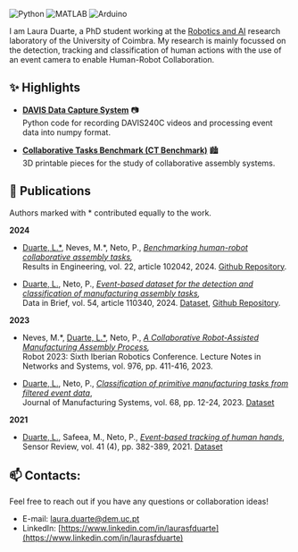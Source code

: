 ![Python](https://img.shields.io/badge/Python-Proficient-green)
![MATLAB](https://img.shields.io/badge/MATLAB-Proficient-green)
![Arduino](https://img.shields.io/badge/Arduino-Intermediate-yellow)

I am Laura Duarte, a PhD student working at the [Robotics and AI](https://github.com/Robotics-and-AI) research laboratory of the University of Coimbra.
My research is mainly focussed on the detection, tracking and classification of human actions with the use of an event camera to enable Human-Robot Collaboration.


## ✨ Highlights 

- **[DAVIS Data Capture System](https://github.com/Robotics-and-AI/DAVIS-data-capture-system)** 📷  
Python code for recording DAVIS240C videos and processing event data into numpy format.

- **[Collaborative Tasks Benchmark (CT Benchmark)](https://github.com/Robotics-and-AI/collaborative-tasks-benchmark)** 🏙️  
3D printable pieces for the study of collaborative assembly systems.

## 📰 Publications
Authors marked with \* contributed equally to the work.

**2024**
- <a name="Duarte24rie"></a><ins>Duarte, L.\*</ins>, Neves, M.\*, Neto, P., *[Benchmarking human-robot collaborative assembly tasks](https://doi.org/10.1016/j.rineng.2024.102042),*  
Results in Engineering, vol. 22, article 102042, 2024. [Github Repository](https://github.com/Robotics-and-AI/collaborative-tasks-benchmark).

- <a name="Duarte24dib"></a><ins>Duarte, L.</ins>, Neto, P., *[Event-based dataset for the detection and classification of manufacturing assembly tasks](https://doi.org/10.1016/j.dib.2024.110340),*  
Data in Brief, vol. 54, article 110340, 2024. [Dataset](https://doi.org/10.5281/zenodo.10562563), [Github Repository](https://github.com/Robotics-and-AI/DAVIS-data-capture-system).

**2023** 
- <a name="Neves23irc"></a>Neves, M.\*, <ins>Duarte, L.\*</ins>, Neto, P., *[A Collaborative Robot-Assisted Manufacturing Assembly Process](https://doi.org/10.1007/978-3-031-58676-7_33),*  
Robot 2023: Sixth Iberian Robotics Conference. Lecture Notes in Networks and Systems, vol. 976, pp. 411-416, 2023.

- <a name="Duarte23jmsy"></a><ins>Duarte, L.</ins>, Neto, P., *[Classification of primitive manufacturing tasks from filtered event data](https://doi.org/10.1016/j.jmsy.2023.03.001)*,  
Journal of Manufacturing Systems, vol. 68, pp. 12-24, 2023. [Dataset](https://doi.org/10.5281/zenodo.7625961)

**2021**
- <a name="Duarte21sensrev"></a><ins>Duarte, L.</ins>, Safeea, M., Neto, P., *[Event-based tracking of human hands](https://doi.org/10.1108/SR-03-2021-0095)*,  
Sensor Review, vol. 41 (4), pp. 382-389, 2021. [Dataset](https://doi.org/10.5281/zenodo.4918319)


## 📫 Contacts:
Feel free to reach out if you have any questions or collaboration ideas!

- E-mail: laura.duarte@dem.uc.pt
- LinkedIn: [https://www.linkedin.com/in/laurasfduarte](https://www.linkedin.com/in/laurasfduarte)
